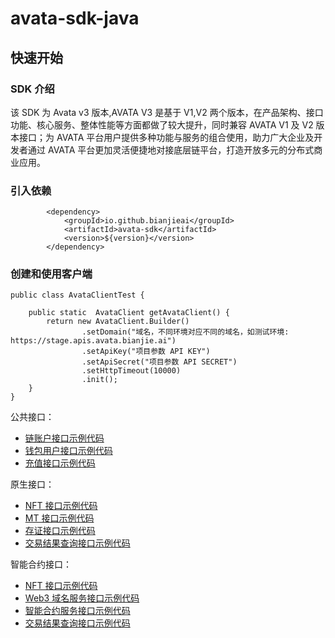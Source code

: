 # avata-sdk-java

## 快速开始

### SDK 介绍

该 SDK 为 Avata v3 版本,AVATA V3 是基于 V1,V2 两个版本，在产品架构、接口功能、核心服务、整体性能等方面都做了较大提升，同时兼容 AVATA V1 及 V2 版本接口；为 AVATA 平台用户提供多种功能与服务的组合使用，助力广大企业及开发者通过 AVATA 平台更加灵活便捷地对接底层链平台，打造开放多元的分布式商业应用。

### 引入依赖

```
        <dependency>
            <groupId>io.github.bianjieai</groupId>
            <artifactId>avata-sdk</artifactId>
            <version>${version}</version>
        </dependency>
```

### 创建和使用客户端

```
public class AvataClientTest {

    public static  AvataClient getAvataClient() {
        return new AvataClient.Builder()
                .setDomain("域名，不同环境对应不同的域名，如测试环境: https://stage.apis.avata.bianjie.ai")
                .setApiKey("项目参数 API KEY")
                .setApiSecret("项目参数 API SECRET")
                .setHttpTimeout(10000)
                .init();
    }
}
```
公共接口：

- [链账户接口示例代码](src/test/java/ai/bianjie/avatasdktest/AccountTest.java)
- [钱包用户接口示例代码](src/test/java/ai/bianjie/avatasdktest/UserTest.java)
- [充值接口示例代码](src/test/java/ai/bianjie/avatasdktest/OrderTest.java)

原生接口：

- [NFT 接口示例代码](src/test/java/ai/bianjie/avatasdktest/nat/NftTest.java)
- [MT 接口示例代码](src/test/java/ai/bianjie/avatasdktest/nat/MtTest.java)
- [存证接口示例代码](src/test/java/ai/bianjie/avatasdktest/nat/RecordsTest.java)
- [交易结果查询接口示例代码](src/test/java/ai/bianjie/avatasdktest/nat/TxTest.java)

智能合约接口：

- [NFT 接口示例代码](src/test/java/ai/bianjie/avatasdktest/evm/NftTest.java)
- [Web3 域名服务接口示例代码](src/test/java/ai/bianjie/avatasdktest/evm/NsTest.java)
- [智能合约服务接口示例代码](src/test/java/ai/bianjie/avatasdktest/evm/ContractTest.java)
- [交易结果查询接口示例代码](src/test/java/ai/bianjie/avatasdktest/evm/TxTest.java)
